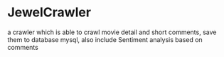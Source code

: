 # JewelCrawler
a crawler which is able to crawl movie detail and short comments, save them to database mysql, also include Sentiment analysis based on comments

